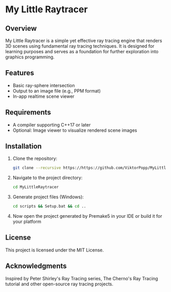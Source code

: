 # My Little Raytracer

## Overview
My Little Raytracer is a simple yet effective ray tracing engine that renders 3D scenes using fundamental ray tracing techniques. It is designed for learning purposes and serves as a foundation for further exploration into graphics programming.

## Features
* Basic ray-sphere intersection
* Output to an image file (e.g., PPM format)
* In-app realtime scene viewer

## Requirements
* A compiler supporting C++17 or later
* Optional: Image viewer to visualize rendered scene images

## Installation
1. Clone the repository:
    ```sh
    git clone --recursive https://https://github.com/ViktorPopp/MyLittleRaytracer.git
    ```
2. Navigate to the project directory:
    ```sh
    cd MyLittleRaytracer
    ```
3. Generate project files (Windows):
    ```sh
    cd scripts && Setup.bat && cd ..
    ```
4. Now open the project generated by Premake5 in your IDE or build it for your platform

## License
This project is licensed under the MIT License.

## Acknowledgments
Inspired by Peter Shirley's Ray Tracing series, The Cherno's Ray Tracing tutorial and other open-source ray tracing projects.
